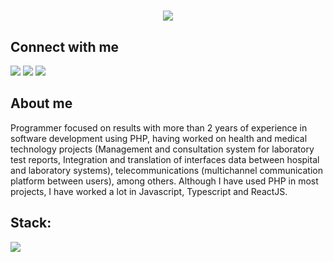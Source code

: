 <h1 align="center">
<img src="https://readme-typing-svg.herokuapp.com/?font=Righteous&size=35&center=true&vCenter=true&width=500&height=70&duration=4000&lines=Hello!+👋;+I'm+Matheus+Mallet!;" />
</h1>

## **Connect with me**
<div> 
  <a href="https://instagram.com/matheusmallet_" target="_blank"><img src="https://img.shields.io/badge/-Instagram-%23E4405F?style=for-the-badge&logo=instagram&logoColor=white" target="_blank"></a>
<a href = "mailto:matheusphilippe.mallet@gmail.com"><img src="https://img.shields.io/badge/-Gmail-%23333?style=for-the-badge&logo=gmail&logoColor=white" target="_blank"></a>
<a href="https://www.linkedin.com/in/matheusmallet" target="_blank"><img src="https://img.shields.io/badge/-LinkedIn-%230077B5?style=for-the-badge&logo=linkedin&logoColor=white" target="_blank"></a> 
</div>

## **About me** 
<div>
    Programmer focused on results with more than 2 years of experience in software development using PHP, having worked on health and medical technology projects (Management and consultation system for laboratory test reports, Integration and translation of interfaces data between hospital and laboratory systems), telecommunications (multichannel communication platform between users), among others. Although I have used PHP in most projects, I have worked a lot in Javascript, Typescript and ReactJS.
</div>

## **Stack:**
<div align="left" >
  <img src="https://skillicons.dev/icons?i=javascript,typescript,react,html,css,github,git," />
</div>



